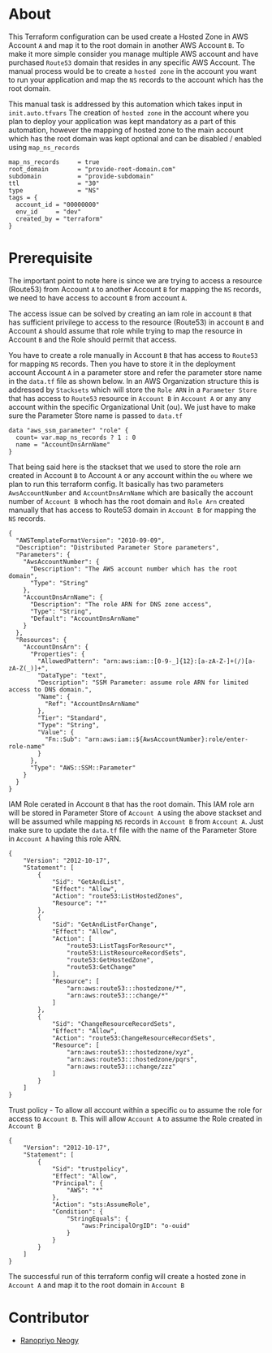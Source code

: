 # About

This Terraform configuration can be used create a Hosted Zone in AWS Account `A` and map it to the root domain in another AWS Account `B`. To make it more simple consider you manage multiple AWS account and have purchased `Route53` domain that resides in any specific AWS Account. The manual process would be to create a `hosted zone` in the account you want to run your application and map the `NS` records to the account which has the root domain.

This manual task is addressed by this automation which takes input in `init.auto.tfvars` 
The creation of `hosted zone` in the account where you plan to deploy your application was kept mandatory as a part of this automation, however the mapping of hosted zone to the main account which has the root domain was kept optional and can be disabled / enabled using `map_ns_records`

```
map_ns_records     = true
root_domain        = "provide-root-domain.com"  
subdomain          = "provide-subdomain"
ttl                = "30"
type               = "NS"
tags = {
  account_id = "00000000"
  env_id     = "dev"
  created_by = "terraform"
}
```

# Prerequisite 

The important point to note here is since we are trying to access a resource (Route53) from Account `A` to another Account `B` for mapping the `NS` records, we need to have access to account `B` from account `A`.

The access issue can be solved by creating an iam role in account `B` that has sufficient privilege to access to the resource (Route53) in account `B` and Account `A` should assume that role while trying to map the resource in Account `B` and the Role should permit that access.

You have to create a role manually in Account `B` that has access to `Route53` for mapping `NS` records. Then you have to store it in the deployment account Account `A` in a parameter store and refer the parameter store name in the `data.tf` file as shown below. In an AWS Organization structure this is addressed by `Stacksets` which will store the `Role ARN` in a `Parameter Store` that has access to `Route53` resource in `Account B` in `Account A` or any any account within the specific Organizational Unit (ou). We just have to make sure the Parameter Store name is passed to `data.tf`

```
data "aws_ssm_parameter" "role" {
  count= var.map_ns_records ? 1 : 0
  name = "AccountDnsArnName"
}
```

That being said here is the stackset that we used to store the role arn created in Account `B` to Account `A` or any account within the `ou` where we plan to run this terraform config. It basically has two parameters `AwsAccountNumber` and `AccountDnsArnName` which are basically the account number of `Account B` whoch has the root domain and `Role Arn` created manually that has access to Route53 domain in `Account B` for mapping the `NS` records.

```
{
  "AWSTemplateFormatVersion": "2010-09-09",
  "Description": "Distributed Parameter Store parameters",
  "Parameters": {
    "AwsAccountNumber": {
      "Description": "The AWS account number which has the root domain",
      "Type": "String"
    },
    "AccountDnsArnName": {
      "Description": "The role ARN for DNS zone access",
      "Type": "String",
      "Default": "AccountDnsArnName"
    }
  },
  "Resources": {
    "AccountDnsArn": {
      "Properties": {
        "AllowedPattern": "arn:aws:iam::[0-9-_]{12}:[a-zA-Z-]+(/)[a-zA-Z(_)]+",
        "DataType": "text",
        "Description": "SSM Parameter: assume role ARN for limited access to DNS domain.",
        "Name": {
          "Ref": "AccountDnsArnName"
        },
        "Tier": "Standard",
        "Type": "String",
        "Value": {
          "Fn::Sub": "arn:aws:iam::${AwsAccountNumber}:role/enter-role-name"
        }
      },
      "Type": "AWS::SSM::Parameter"
    }
  }
}

```

IAM Role cerated in Account `B` that has the root domain. This IAM role arn will be stored in Parameter Store of `Account A` using the above stackset and will be assumed while mapping `NS` records in `Account B` from `Account A`. Just make sure to update the `data.tf` file with the name of the Parameter Store in `Account A` having this role ARN. 

```
{
    "Version": "2012-10-17",
    "Statement": [
        {
            "Sid": "GetAndList",
            "Effect": "Allow",
            "Action": "route53:ListHostedZones",
            "Resource": "*"
        },
        {
            "Sid": "GetAndListForChange",
            "Effect": "Allow",
            "Action": [
                "route53:ListTagsForResourc*",
                "route53:ListResourceRecordSets",
                "route53:GetHostedZone",
                "route53:GetChange"
            ],
            "Resource": [
                "arn:aws:route53:::hostedzone/*",
                "arn:aws:route53:::change/*"
            ]
        },
        {
            "Sid": "ChangeResourceRecordSets",
            "Effect": "Allow",
            "Action": "route53:ChangeResourceRecordSets",
            "Resource": [
                "arn:aws:route53:::hostedzone/xyz",
                "arn:aws:route53:::hostedzone/pqrs",
                "arn:aws:route53:::change/zzz"
            ]
        }
    ]
}
```


Trust policy - To allow all account within a specific `ou` to assume the role for access to `Account B`. This will allow `Account A` to assume the Role created in `Account B`

```
{
    "Version": "2012-10-17",
    "Statement": [
        {
            "Sid": "trustpolicy",
            "Effect": "Allow",
            "Principal": {
                "AWS": "*"
            },
            "Action": "sts:AssumeRole",
            "Condition": {
                "StringEquals": {
                    "aws:PrincipalOrgID": "o-ouid"
                }
            }
        }
    ]
}
```

The successful run of this terraform config will create a hosted zone in `Account A` and map it to the root domain in `Account B`

# Contributor
- [Ranopriyo Neogy](https://github.com/ranopriyo-neogy)